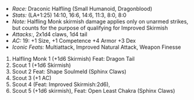 - *Race:* Draconic Halfling (Small Humanoid, Dragonblood)
- *Stats:* (LA+1:25) 14:10, 16:6, 14:6, 11:3, 8:0, 8:0
- *Note:* Halfling Monk skirmish damage applies only on unarmed strikes, but counts for the purpose of qualifying for Improved Skirmish
- *Attacks:*, 2x1d4 claws, 1d4 tail
- *AC:* 19: +1 Size, +1 Competence +4 Armor +3 Dex
- *Iconic Feats:* Multiattack, Improved Natural Attack, Weapon Finesse
 1. Halfling Monk 1 (+1d6 Skirmish) Feat: Dragon Tail
 2. Scout 1 (+1d6 Skirmish)
 3. Scout 2 Feat: Shape Soulmeld (Sphinx Claws)
 4. Scout 3 (+1 AC)
 5. Scout 4 (Feat: Improved Skirmish:2d6),
 6. Scout 5 (+1d6 skirmish),  Feat: Open Least Chakra (Sphinx Claws)
